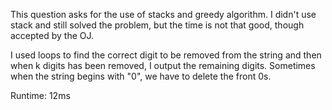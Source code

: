 This question asks for the use of stacks and greedy algorithm. I didn't use stack and still solved the problem, but the time is not that good, though accepted by the OJ.

I used loops to find the correct digit to be removed from the string and then when k digits has been removed, I output the remaining digits. Sometimes when the string begins with "0", we have to delete the front 0s.

Runtime: 12ms
